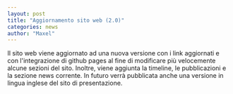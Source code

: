 ```yaml
---
layout: post
title: "Aggiornamento sito web (2.0)"
categories: news
author: "Maxel"
---
```


Il sito web viene aggiornato ad una nuova versione con i link aggiornati e con l'integrazione di github pages al fine di modificare più velocemente alcune sezioni del sito. Inoltre, viene aggiunta la timeline, le pubblicazioni e la sezione
news corrente. In futuro verrà pubblicata anche una versione in lingua inglese del sito di presentazione.